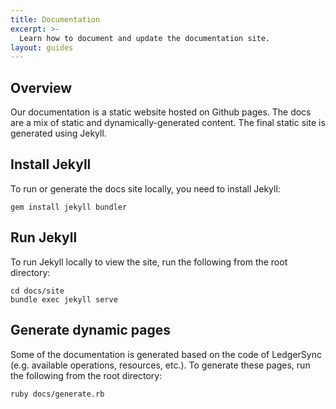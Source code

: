 ```yaml
---
title: Documentation
excerpt: >-
  Learn how to document and update the documentation site.
layout: guides
---
```


## Overview

Our documentation is a static website hosted on Github pages.  The docs are a mix of static and dynamically-generated
content.  The final static site is generated using Jekyll.

## Install Jekyll

To run or generate the docs site locally, you need to install Jekyll:

```
gem install jekyll bundler
```

## Run Jekyll

To run Jekyll locally to view the site, run the following from the root directory:

```
cd docs/site
bundle exec jekyll serve
```

## Generate dynamic pages

Some of the documentation is generated based on the code of LedgerSync (e.g. available operations, resources, etc.). To
generate these pages, run the following from the root directory:

```
ruby docs/generate.rb
```